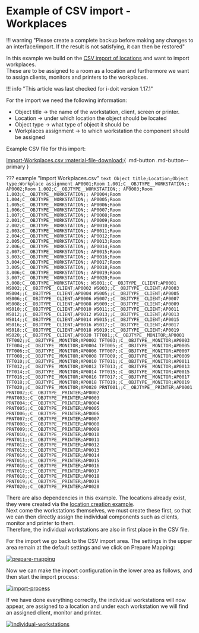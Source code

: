 # Example of CSV import - Workplaces

!!! warning "Please create a complete backup before making any changes to an interface/import. If the result is not satisfying, it can then be restored"

In this example we build on the [CSV import of locations](example-csv-import-creating-locations.md) and want to import workplaces.  
These are to be assigned to a room as a location and furthermore we want to assign clients, monitors and printers to the workplaces.

!!! info "This article was last checked for i-doit version 1.17.1"

For the import we need the following information:

-   Object title → the name of the workstation, client, screen or printer.
-   Location → under which location the object should be located
-   Object type → what type of object it should be
-   Workplaces assignment → to which workstation the component should be assigned

Example CSV file for this import:

[Import-Workplaces.csv :material-file-download:](../../assets/images/en/consolidate-data/csv-data-import/csv-import-workplaces/Import-Workplaces.csv){ .md-button .md-button--primary }

??? example "Import Workplaces.csv"
    ```text
    Object title;Location;Object type;Workplace assignment
    AP0001;Room 1.001;C__OBJTYPE__WORKSTATION;;
    AP0002;Room 1.002;C__OBJTYPE__WORKSTATION;;
    AP0003;Room 1.003;C__OBJTYPE__WORKSTATION;;
    AP0004;Room 1.004;C__OBJTYPE__WORKSTATION;;
    AP0005;Room 1.005;C__OBJTYPE__WORKSTATION;;
    AP0006;Room 1.006;C__OBJTYPE__WORKSTATION;;
    AP0007;Room 1.007;C__OBJTYPE__WORKSTATION;;
    AP0008;Room 2.001;C__OBJTYPE__WORKSTATION;;
    AP0009;Room 2.002;C__OBJTYPE__WORKSTATION;;
    AP0010;Room 2.003;C__OBJTYPE__WORKSTATION;;
    AP0011;Room 2.004;C__OBJTYPE__WORKSTATION;;
    AP0012;Room 2.005;C__OBJTYPE__WORKSTATION;;
    AP0013;Room 2.006;C__OBJTYPE__WORKSTATION;;
    AP0014;Room 2.007;C__OBJTYPE__WORKSTATION;;
    AP0015;Room 3.003;C__OBJTYPE__WORKSTATION;;
    AP0016;Room 3.004;C__OBJTYPE__WORKSTATION;;
    AP0017;Room 3.005;C__OBJTYPE__WORKSTATION;;
    AP0018;Room 3.006;C__OBJTYPE__WORKSTATION;;
    AP0019;Room 3.007;C__OBJTYPE__WORKSTATION;;
    AP0020;Room 3.008;C__OBJTYPE__WORKSTATION;;
    WS001;;C__OBJTYPE__CLIENT;AP0001
    WS002;;C__OBJTYPE__CLIENT;AP0002
    WS003;;C__OBJTYPE__CLIENT;AP0003
    WS004;;C__OBJTYPE__CLIENT;AP0004
    WS005;;C__OBJTYPE__CLIENT;AP0005
    WS006;;C__OBJTYPE__CLIENT;AP0006
    WS007;;C__OBJTYPE__CLIENT;AP0007
    WS008;;C__OBJTYPE__CLIENT;AP0008
    WS009;;C__OBJTYPE__CLIENT;AP0009
    WS010;;C__OBJTYPE__CLIENT;AP0010
    WS011;;C__OBJTYPE__CLIENT;AP0011
    WS012;;C__OBJTYPE__CLIENT;AP0012
    WS013;;C__OBJTYPE__CLIENT;AP0013
    WS014;;C__OBJTYPE__CLIENT;AP0014
    WS015;;C__OBJTYPE__CLIENT;AP0015
    WS016;;C__OBJTYPE__CLIENT;AP0016
    WS017;;C__OBJTYPE__CLIENT;AP0017
    WS018;;C__OBJTYPE__CLIENT;AP0018
    WS019;;C__OBJTYPE__CLIENT;AP0019
    WS020;;C__OBJTYPE__CLIENT;AP0020
    TFT001;;C__OBJTYPE__MONITOR;AP0001
    TFT002;;C__OBJTYPE__MONITOR;AP0002
    TFT003;;C__OBJTYPE__MONITOR;AP0003
    TFT004;;C__OBJTYPE__MONITOR;AP0004
    TFT005;;C__OBJTYPE__MONITOR;AP0005
    TFT006;;C__OBJTYPE__MONITOR;AP0006
    TFT007;;C__OBJTYPE__MONITOR;AP0007
    TFT008;;C__OBJTYPE__MONITOR;AP0008
    TFT009;;C__OBJTYPE__MONITOR;AP0009
    TFT010;;C__OBJTYPE__MONITOR;AP0010
    TFT011;;C__OBJTYPE__MONITOR;AP0011
    TFT012;;C__OBJTYPE__MONITOR;AP0012
    TFT013;;C__OBJTYPE__MONITOR;AP0013
    TFT014;;C__OBJTYPE__MONITOR;AP0014
    TFT015;;C__OBJTYPE__MONITOR;AP0015
    TFT016;;C__OBJTYPE__MONITOR;AP0016
    TFT017;;C__OBJTYPE__MONITOR;AP0017
    TFT018;;C__OBJTYPE__MONITOR;AP0018
    TFT019;;C__OBJTYPE__MONITOR;AP0019
    TFT020;;C__OBJTYPE__MONITOR;AP0020
    PRNT001;;C__OBJTYPE__PRINTER;AP0001
    PRNT002;;C__OBJTYPE__PRINTER;AP0002
    PRNT003;;C__OBJTYPE__PRINTER;AP0003
    PRNT004;;C__OBJTYPE__PRINTER;AP0004
    PRNT005;;C__OBJTYPE__PRINTER;AP0005
    PRNT006;;C__OBJTYPE__PRINTER;AP0006
    PRNT007;;C__OBJTYPE__PRINTER;AP0007
    PRNT008;;C__OBJTYPE__PRINTER;AP0008
    PRNT009;;C__OBJTYPE__PRINTER;AP0009
    PRNT010;;C__OBJTYPE__PRINTER;AP0010
    PRNT011;;C__OBJTYPE__PRINTER;AP0011
    PRNT012;;C__OBJTYPE__PRINTER;AP0012
    PRNT013;;C__OBJTYPE__PRINTER;AP0013
    PRNT014;;C__OBJTYPE__PRINTER;AP0014
    PRNT015;;C__OBJTYPE__PRINTER;AP0015
    PRNT016;;C__OBJTYPE__PRINTER;AP0016
    PRNT017;;C__OBJTYPE__PRINTER;AP0017
    PRNT018;;C__OBJTYPE__PRINTER;AP0018
    PRNT019;;C__OBJTYPE__PRINTER;AP0019
    PRNT020;;C__OBJTYPE__PRINTER;AP0020
    ```

There are also dependencies in this example. The locations already exist, they were created via the [location creation example](example-csv-import-creating-locations.md).  
Next come the workstations themselves, we must create these first, so that we can then directly assign the individual components such as clients, monitor and printer to them.  
Therefore, the individual workstations are also in first place in the CSV file.

For the import we go back to the CSV import area. The settings in the upper area remain at the default settings and we click on Prepare Mapping:

[![prepare-mapping](../../assets/images/en/consolidate-data/csv-data-import/csv-import-workplaces/1-csv-i-w.png)](../../assets/images/en/consolidate-data/csv-data-import/csv-import-workplaces/1-csv-i-w.png)

Now we can make the import configuration in the lower area as follows, and then start the import process:

[![import-process](../../assets/images/en/consolidate-data/csv-data-import/csv-import-workplaces/2-csv-i-w.png)](../../assets/images/en/consolidate-data/csv-data-import/csv-import-workplaces/2-csv-i-w.png)

If we have done everything correctly, the individual workstations will now appear, are assigned to a location and under each workstation we will find an assigned client, monitor and printer.

[![individual-workstations](../../assets/images/en/consolidate-data/csv-data-import/csv-import-workplaces/3-csv-i-w.png)](../../assets/images/en/consolidate-data/csv-data-import/csv-import-workplaces/3-csv-i-w.png)
